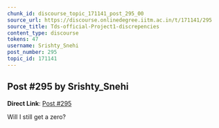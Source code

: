 ```yaml
---
chunk_id: discourse_topic_171141_post_295_00
source_url: https://discourse.onlinedegree.iitm.ac.in/t/171141/295
source_title: Tds-official-Project1-discrepencies
content_type: discourse
tokens: 47
username: Srishty_Snehi
post_number: 295
topic_id: 171141
---
```


## Post #295 by Srishty_Snehi

**Direct Link**: [Post #295](https://discourse.onlinedegree.iitm.ac.in/t/171141/295)

Will I still get a zero?
